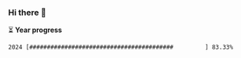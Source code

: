 ### Hi there :wave:

:hourglass_flowing_sand: **Year progress**

```txt
2024 [#########################################         ] 83.33%
```
